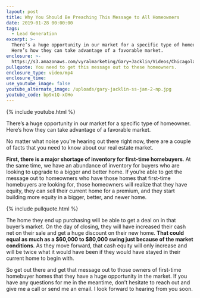 ```yaml
---
layout: post
title: Why You Should Be Preaching This Message to All Homeowners
date: 2019-01-28 00:00:00
tags:
  - Lead Generation
excerpt: >-
  There’s a huge opportunity in our market for a specific type of homeowner.
  Here’s how they can take advantage of a favorable market.
enclosure: >-
  https://s3.amazonaws.com/vyralmarketing/Gary+Jacklin/Videos/Chicagoland+Real+Estate+-+Why+You+Should+Be+Preaching+This+Message+to+All+Homeowners.mp4
pullquote: You need to get this message out to these homeowners.
enclosure_type: video/mp4
enclosure_time:
use_youtube_image: false
youtube_alternate_image: /uploads/gary-jacklin-ss-jan-2-np.jpg
youtube_code: bp9x1Q-xOHo
---
```


{% include youtube.html %}

There’s a huge opportunity in our market for a specific type of homeowner. Here’s how they can take advantage of a favorable market.

No matter what noise you’re hearing out there right now, there are a couple of facts that you need to know about our real estate market.

**First, there is a major shortage of inventory for first-time homebuyers**. At the same time, we have an abundance of inventory for buyers who are looking to upgrade to a bigger and better home. If you’re able to get the message out to homeowners who have those homes that first-time homebuyers are looking for, those homeowners will realize that they have equity, they can sell their current home for a premium, and they start building more equity in a bigger, better, and newer home.

{% include pullquote.html %}

The home they end up purchasing will be able to get a deal on in that buyer’s market. On the day of closing, they will have increased their cash net on their sale and get a huge discount on their new home. **That could equal as much as a $60,000 to $80,000 swing just because of the market conditions**. As they move forward, that cash equity will only increase and will be twice what it would have been if they would have stayed in their current home to begin with.

So get out there and get that message out to those owners of first-time homebuyer homes that they have a huge opportunity in the market. If you have any questions for me in the meantime, don’t hesitate to reach out and give me a call or send me an email. I look forward to hearing from you soon.